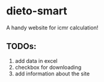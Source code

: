 # dieto-smart

 A handy website for icmr calculation!

## TODOs:

1. add data in excel
2. checkbox for downloading
3. add information about the site
